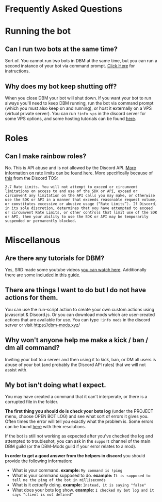 # Frequently Asked Questions

# Running the bot
## Can I run two bots at the same time? 
Sort of. You cannot run two bots in DBM at the same time, but you can run a second instance of your bot via command prompt. [Click Here](https://silversunset.net/dbm/tutorials#running-your-bot-247-running-your-bot-with-cmd) for instructions.

## Why does my bot keep shutting off? 
When you close DBM your bot will shut down. If you want your bot to run always you'll need to keep DBM running, run the bot via command prompt (which you must also keep on and running), or host it externally on a VPS (virtual private server). 
You can run `!info vps` in the discord server for some VPS options, and some hosting tutorials can be found [here](https://silversunset.net/dbm/tutorials#running-your-bot-247). 

# Roles
## Can I make rainbow roles? 
No. This is API abuse and is not allowed by the Discord API. [More information on rate limits can be found here](https://discordapp.com/developers/docs/topics/rate-limits). More specifically because of [this](https://discordapp.com/developers/docs/legal) from the Discord TOS:

`2.7 Rate Limits. You will not attempt to exceed or circumvent limitations on access to and use of the SDK or API, exceed or circumvent any limitation on the API calls you may make, or otherwise use the SDK or API in a manner that exceeds reasonable request volume, or constitutes excessive or abusive usage (“Rate Limits”). If Discord, in its sole discretion, determines that you have attempted to exceed or circumvent Rate Limits, or other controls that limit use of the SDK or API, then your ability to use the SDK or API may be temporarily suspended or permanently blocked.`

# Miscellanous
## Are there any tutorials for DBM? 
Yes, SRD made some youtube videos [you can watch here](https://www.youtube.com/playlist?list=PLkfg3Bt9RE055BeP8DeDZSUCYxeSLnobe). Additionally there are some [included in this guide](https://silversunset.net/dbm/tutorials).

## There are things I want to do but I do not have actions for them. 
You can use the run-script action to create your own custom actions using javascript & Discord.js. Or you can download mods which are user-created actions that are available for use. You can type `!info mods` in the discord server or visit https://dbm-mods.xyz/

## Why won't anyone help me make a kick / ban / dm all command?
Inviting your bot to a server and then using it to kick, ban, or DM all users is abuse of your bot (and probably the Discord API rules) that we will not assist with. 

## My bot isn't doing what I expect.
You may have created a command that it can't interperate, or there is a corrupted file in the folder. 

**The first thing you should do is check your bots log** (under the PROJECT menu, choose OPEN BOT LOG) and see what sort of errors it gives you. Often times the error will tell you exactly what the problem is. Some errors can be found [here](https://silversunset.net/dbm/troubleshooting) with their resolutions. 

If the bot is still not working as expected after you've checked the log and attempted to troubleshot, you can ask in the `support` channel of the main DBM guild (or the DBM-Mods guild if your error relates to a mod). 

**In order to get a good answer from the helpers in discord** you should provide the following information:

* What is your command. **example:** `My command is !ping`
* What is your command supposed to do. **example:** `It is supposed to tell me the ping of the bot in milliseconds`
* What is it *actually* doing. **example:** `Instead, it is saying "false"`
* What does your bots log show. **example:** `I checked my bot log and it says "client is not defined"`
